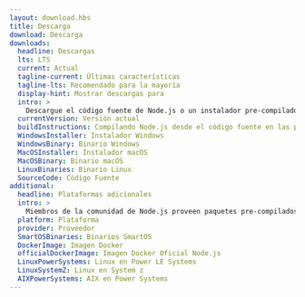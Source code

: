 ```yaml
---
layout: download.hbs
title: Descarga
download: Descarga
downloads:
  headline: Descargas
  lts: LTS
  current: Actual
  tagline-current: Últimas características
  tagline-lts: Recomendado para la mayoría
  display-hint: Mostrar descargas para
  intro: >
    Descargue el código fuente de Node.js o un instalador pre-compilado para su plataforma, y comience a desarrollar hoy.
  currentVersion: Versión actual
  buildInstructions: Compilando Node.js desde el código fuente en las plataformas soportadas
  WindowsInstaller: Instalador Windows
  WindowsBinary: Binario Windows
  MacOSInstaller: Instalador macOS
  MacOSBinary: Binario macOS
  LinuxBinaries: Binario Linux
  SourceCode: Código Fuente
additional:
  headline: Plataformas adicionales
  intro: >
    Miembros de la comunidad de Node.js proveen paquetes pre-compilados de forma no oficial para plataformas adicionales no soportadas por el equipo central de Node.js que pueden no estar al mismo nivel de las versiones actuales oficiales de Node.js.
  platform: Plataforma
  provider: Proveedor
  SmartOSBinaries: Binarios SmartOS
  DockerImage: Imagen Docker
  officialDockerImage: Imagen Docker Oficial Node.js
  LinuxPowerSystems: Linux en Power LE Systems
  LinuxSystemZ: Linux en System z
  AIXPowerSystems: AIX en Power Systems
---
```


